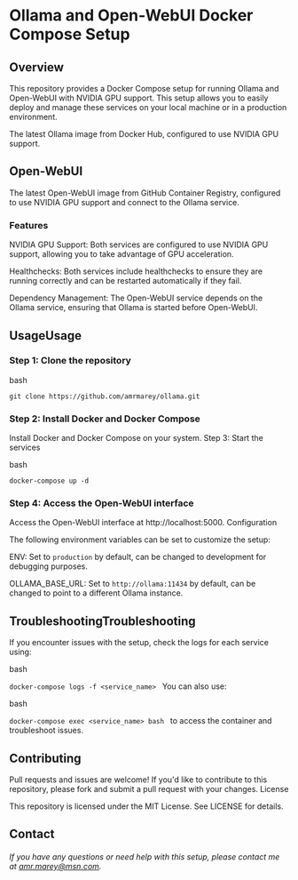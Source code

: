 # **Ollama and Open-WebUI Docker Compose Setup**

## Overview

This repository provides a Docker Compose setup for running Ollama and Open-WebUI with NVIDIA GPU support. This setup allows you to easily deploy and manage these services on your local machine or in a production environment.


  The latest Ollama image from Docker Hub, configured to use NVIDIA GPU support.

## Open-WebUI

 The latest Open-WebUI image from GitHub Container Registry, configured to use NVIDIA GPU support and connect to the Ollama service.

### Features

NVIDIA GPU Support: Both services are configured to use NVIDIA GPU support, allowing you to take advantage of GPU acceleration.

Healthchecks: Both services include healthchecks to ensure they are running correctly and can be restarted automatically if they fail.

Dependency Management: The Open-WebUI service depends on the Ollama service, ensuring that Ollama is started before Open-WebUI.

## UsageUsage
### Step 1: Clone the repository

bash

`git clone https://github.com/amrmarey/ollama.git`

### Step 2: Install Docker and Docker Compose

Install Docker and Docker Compose on your system.
Step 3: Start the services

bash

`docker-compose up -d
`
### Step 4: Access the Open-WebUI interface

Access the Open-WebUI interface at http://localhost:5000.
Configuration

The following environment variables can be set to customize the setup:

ENV: Set to `production` by default, can be changed to development for debugging purposes.

OLLAMA_BASE_URL: Set to `http://ollama:11434` by default, can be changed to point to a different Ollama instance.

## TroubleshootingTroubleshooting

If you encounter issues with the setup, check the logs for each service using:

bash

`docker-compose logs -f <service_name>
`
You can also use:

bash

`docker-compose exec <service_name> bash
`
to access the container and troubleshoot issues.
## Contributing

Pull requests and issues are welcome! If you'd like to contribute to this repository, please fork and submit a pull request with your changes.
License

This repository is licensed under the MIT License. See LICENSE for details.

## Contact

###### If you have any questions or need help with this setup, please contact me at amr.marey@msn.com.